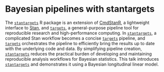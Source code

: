 # Bayesian pipelines with stantargets

The [`stantargets`](https://docs.ropensci.org/stantargets/) R package is an extension of [CmdStanR](https://mc-stan.org/cmdstanr/), a lightweight interface to [Stan](https://mc-stan.org/), and [`targets`](https://docs.ropensci.org/targets/), a general-purpose pipeline tool for reproducible research and high-performance computing. In [`stantargets`](https://docs.ropensci.org/stantargets/), a complicated Stan workflow becomes a concise [`targets`](https://docs.ropensci.org/targets/) pipeline, and [`targets`](https://docs.ropensci.org/targets/) orchestrates the pipeline to efficiently bring the results up to date with the underlying code and data. By simplifying pipeline creation, [`stantargets`](https://docs.ropensci.org/stantargets/) reduces the practical burden of developing and maintaining reproducible analysis workflows for Bayesian statistics. This talk introduces [`stantargets`](https://docs.ropensci.org/stantargets/) and demonstrates it using a Bayesian longitudinal linear model.
